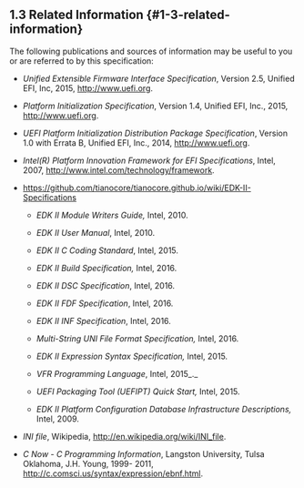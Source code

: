 <!--- @file
  1.3 Related Information

  Copyright (c) 2007-2017, Intel Corporation. All rights reserved.<BR>

  Redistribution and use in source (original document form) and 'compiled'
  forms (converted to PDF, epub, HTML and other formats) with or without
  modification, are permitted provided that the following conditions are met:

  1) Redistributions of source code (original document form) must retain the
     above copyright notice, this list of conditions and the following
     disclaimer as the first lines of this file unmodified.

  2) Redistributions in compiled form (transformed to other DTDs, converted to
     PDF, epub, HTML and other formats) must reproduce the above copyright
     notice, this list of conditions and the following disclaimer in the
     documentation and/or other materials provided with the distribution.

  THIS DOCUMENTATION IS PROVIDED BY TIANOCORE PROJECT "AS IS" AND ANY EXPRESS OR
  IMPLIED WARRANTIES, INCLUDING, BUT NOT LIMITED TO, THE IMPLIED WARRANTIES OF
  MERCHANTABILITY AND FITNESS FOR A PARTICULAR PURPOSE ARE DISCLAIMED. IN NO
  EVENT SHALL TIANOCORE PROJECT  BE LIABLE FOR ANY DIRECT, INDIRECT, INCIDENTAL,
  SPECIAL, EXEMPLARY, OR CONSEQUENTIAL DAMAGES (INCLUDING, BUT NOT LIMITED TO,
  PROCUREMENT OF SUBSTITUTE GOODS OR SERVICES; LOSS OF USE, DATA, OR PROFITS;
  OR BUSINESS INTERRUPTION) HOWEVER CAUSED AND ON ANY THEORY OF LIABILITY,
  WHETHER IN CONTRACT, STRICT LIABILITY, OR TORT (INCLUDING NEGLIGENCE OR
  OTHERWISE) ARISING IN ANY WAY OUT OF THE USE OF THIS DOCUMENTATION, EVEN IF
  ADVISED OF THE POSSIBILITY OF SUCH DAMAGE.

-->

## 1.3 Related Information {#1-3-related-information}

The following publications and sources of information may be useful to you or
are referred to by this specification:

* _Unified Extensible Firmware Interface Specification_, Version 2.5, Unified
  EFI, Inc, 2015, http://www.uefi.org.

* _Platform Initialization Specification_, Version 1.4, Unified EFI, Inc.,
  2015, http://www.uefi.org.

* _UEFI Platform Initialization Distribution Package Specification_, Version
  1.0 with Errata B, Unified EFI, Inc., 2014, http://www.uefi.org.

* _Intel(R) Platform Innovation Framework for EFI Specifications_, Intel, 2007,
  http://www.intel.com/technology/framework.

* https://github.com/tianocore/tianocore.github.io/wiki/EDK-II-Specifications

  - _EDK II Module Writers Guide,_ Intel, 2010.

  - _EDK II User Manual_, Intel, 2010.

  - _EDK II C Coding Standard_, Intel, 2015.

  - _EDK II Build Specification,_ Intel, 2016.

  - _EDK II DSC Specification_, Intel, 2016.

  - _EDK II FDF Specification_, Intel, 2016.

  - _EDK II INF Specification_, Intel, 2016.

  - _Multi-String UNI File Format Specification,_ Intel, 2016.

  - _EDK II Expression Syntax Specification,_ Intel, 2015.

  - _VFR Programming Language_, Intel, 2015_._

  - _UEFI Packaging Tool (UEFIPT) Quick Start,_ Intel, 2015.

  - _EDK II Platform Configuration Database Infrastructure Descriptions,_ Intel, 2009.

* _INI file_, Wikipedia, http://en.wikipedia.org/wiki/INI_file.

* _C Now - C Programming Information_, Langston University, Tulsa Oklahoma, J.H. Young,
  1999-  2011, http://c.comsci.us/syntax/expression/ebnf.html.
